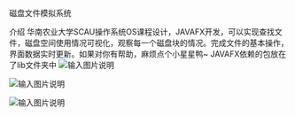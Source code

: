  磁盘文件模拟系统

介绍
华南农业大学SCAU操作系统OS课程设计，JAVAFX开发，可以实现查找文件，磁盘空间使用情况可视化，观察每一个磁盘块的情况。完成文件的基本操作，界面数据实时更新。如果对你有帮助，麻烦点个小星星鸭~
JAVAFX依赖的包放在了lib文件夹中
![输入图片说明](https://images.gitee.com/uploads/images/2022/0505/151941_eae2a113_8890841.png "屏幕截图.png")

![输入图片说明](https://images.gitee.com/uploads/images/2022/0505/152012_2d08aa98_8890841.png "屏幕截图.png")

![输入图片说明](https://images.gitee.com/uploads/images/2022/0505/152032_36d4d92b_8890841.png "屏幕截图.png")




